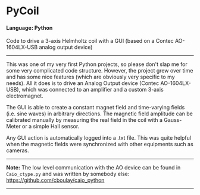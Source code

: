 # PyCoil
#### Language: Python
Code to drive a 3-axis Helmholtz coil with a GUI (based on a Contec AO-1604LX-USB analog output device)

---

This was one of my very first Python projects, so please don't slap me for some very complicated code structure. However, the project grew over time and has some nice features (which are obviously very specific to my needs). All it does is to drive an Analog Output device (Contec AO-1604LX-USB), which was connected to an amplifier and a custom 3-axis electromagnet.

The GUI is able to create a constant magnet field and time-varying fields (i.e. sine waves) in arbitrary directions. The magnetic field amplitude can be calibrated manually by measuring the real field in the coil with a Gauss-Meter or a simple Hall sensor.

Any GUI action is automatically logged into a .txt file. This was quite helpful when the magnetic fields were synchronized with other equipments such as cameras.

---

**Note:** The low level communication with the AO device can be found in <code>Caio_ctype.py</code> and was written by somebody else:
https://github.com/cboulay/caio_python

---
